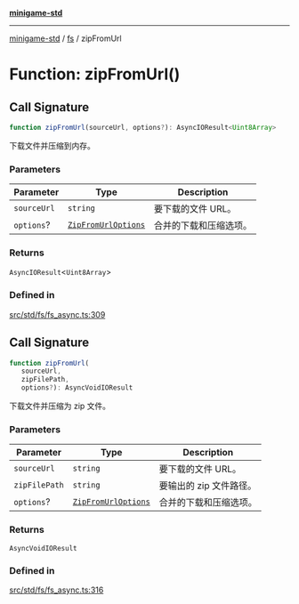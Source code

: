 [**minigame-std**](../../../README.md)

***

[minigame-std](../../../README.md) / [fs](../README.md) / zipFromUrl

# Function: zipFromUrl()

## Call Signature

```ts
function zipFromUrl(sourceUrl, options?): AsyncIOResult<Uint8Array>
```

下载文件并压缩到内存。

### Parameters

| Parameter | Type | Description |
| ------ | ------ | ------ |
| `sourceUrl` | `string` | 要下载的文件 URL。 |
| `options`? | [`ZipFromUrlOptions`](../type-aliases/ZipFromUrlOptions.md) | 合并的下载和压缩选项。 |

### Returns

`AsyncIOResult`\<`Uint8Array`\>

### Defined in

[src/std/fs/fs\_async.ts:309](https://github.com/JiangJie/minigame-std/blob/8633d80114dee6c79033ec094d8233bd8263bedc/src/std/fs/fs_async.ts#L309)

## Call Signature

```ts
function zipFromUrl(
   sourceUrl, 
   zipFilePath, 
   options?): AsyncVoidIOResult
```

下载文件并压缩为 zip 文件。

### Parameters

| Parameter | Type | Description |
| ------ | ------ | ------ |
| `sourceUrl` | `string` | 要下载的文件 URL。 |
| `zipFilePath` | `string` | 要输出的 zip 文件路径。 |
| `options`? | [`ZipFromUrlOptions`](../type-aliases/ZipFromUrlOptions.md) | 合并的下载和压缩选项。 |

### Returns

`AsyncVoidIOResult`

### Defined in

[src/std/fs/fs\_async.ts:316](https://github.com/JiangJie/minigame-std/blob/8633d80114dee6c79033ec094d8233bd8263bedc/src/std/fs/fs_async.ts#L316)
